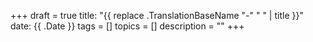 +++
draft = true
title: "{{ replace .TranslationBaseName "-" " " | title }}"
date: {{ .Date }}
tags = []
topics = []
description = ""
+++
